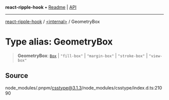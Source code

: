 **react-ripple-hook** • [Readme](../../README.md) \| [API](../../globals.md)

***

[react-ripple-hook](../../README.md) / [\<internal\>](../README.md) / GeometryBox

# Type alias: GeometryBox

> **GeometryBox**: [`Box`](Box.md) \| `"fill-box"` \| `"margin-box"` \| `"stroke-box"` \| `"view-box"`

## Source

node\_modules/.pnpm/csstype@3.1.3/node\_modules/csstype/index.d.ts:21090
